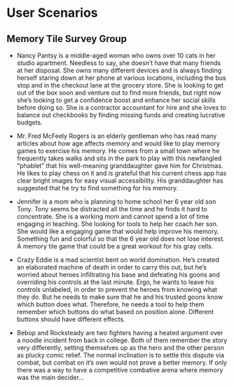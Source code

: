 # User Scenarios
## Memory Tile Survey Group

* Nancy Pantsy is a middle-aged woman who owns over 10 cats in her studio apartment. Needless to say, she doesn’t have that many friends at her disposal. She owns many different devices and is always finding herself staring down at her phone at various locations, including the bus stop and in the checkout lane at the grocery store. She is looking to get out of the box soon and venture out to find more friends, but right now she’s looking to get a confidence boost and enhance her social skills before doing so. She is a contractor accountant for hire and she loves to balance out checkbooks by finding missing funds and creating lucrative budgets.

* Mr. Fred McFeely Rogers is an elderly gentleman who has read many articles about how age affects memory and would like to play memory games to exercise his memory. He comes from a small town where he frequently takes walks and sits in the park to play with this newfangled “phablet” that his well-meaning granddaughter gave him for Christmas. He likes to play chess on it and is grateful that his current chess app has clear bright images for easy visual accessibility. His granddaughter has suggested that he try to find something for his memory.

* Jennifer is a mom who is planning to home school her 6 year old son Tony. Tony seems be distracted all the time and he finds it hard to concentrate. She is a working mom and cannot spend a lot of time engaging in teaching. She looking for tools to help her coach her son. She would like a engaging game that would help improve his memory. Something fun and colorful so that the 6 year old does not lose interest. A memory tile game that could be a great workout for his gray cells.

* Crazy Eddie is a mad scientist bent on world domination.  He’s created an elaborated machine of death in order to carry this out, but he’s worried about heroes infiltrating his base and defeating his goons and overriding his controls at the last minute.  Ergo, he wants to leave his controls unlabeled, in order to prevent the heroes from knowing what they do.  But he needs to make sure that he and his trusted goons know which button does what.  Therefore, he needs a tool to help them remember which buttons do what based on position alone.  Different buttons should have different effects.

* Bebop and Rocksteady are two fighters having a heated argument over a noodle incident from back in college.  Both of them remember the story very differently, setting themselves up as the hero and the other person as plucky comic relief.  The normal inclination is to settle this dispute via combat, but combat on it’s own would not prove a better memory.  If only there was a way to have a competitive combative arena where memory was the main decider…
